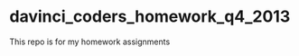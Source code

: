 davinci_coders_homework_q4_2013
===============================

This repo is for my homework assignments
